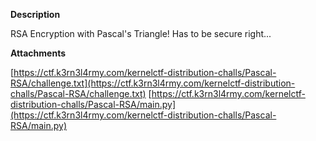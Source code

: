 **Description**

RSA Encryption with Pascal's Triangle! Has to be secure right...

**Attachments**

[https://ctf.k3rn3l4rmy.com/kernelctf-distribution-challs/Pascal-RSA/challenge.txt](https://ctf.k3rn3l4rmy.com/kernelctf-distribution-challs/Pascal-RSA/challenge.txt) [https://ctf.k3rn3l4rmy.com/kernelctf-distribution-challs/Pascal-RSA/main.py](https://ctf.k3rn3l4rmy.com/kernelctf-distribution-challs/Pascal-RSA/main.py)
